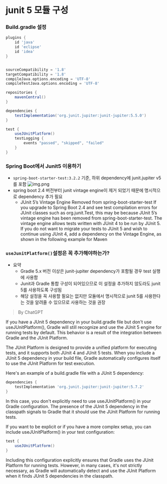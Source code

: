 # junit 5 모듈 구성

### Build.gradle 설정
```groovy
plugins {
    id 'java'
    id 'eclipse'
    id 'idea'
}


sourceCompatibility = '1.8'
targetCompatibility = '1.8'
compileJava.options.encoding = 'UTF-8'
compileTestJava.options.encoding = 'UTF-8'

repositories {
    mavenCentral()
}

dependencies {
    testImplementation('org.junit.jupiter:junit-jupiter:5.5.0')
}

test {
    useJUnitPlatform()
    testLogging {
        events "passed", "skipped", "failed"
    }
}
```

### Spring Boot에서 Junit5 이용하기
- `spring-boot-starter-test:3.2.2` 기준, 하위 dependency에 junit.jupiter v5를 포함
    ![img.png](img.png)
- spring boot 2.4 버전부터 junit vintage engine이 제거 되었기 때문에 명시적으로 dependency 추가 필요
  - JUnit 5’s Vintage Engine Removed from spring-boot-starter-test
    If you upgrade to Spring Boot 2.4 and see test compilation errors for JUnit classes such as org.junit.Test, this may be because JUnit 5’s vintage engine has been removed from spring-boot-starter-test. The vintage engine allows tests written with JUnit 4 to be run by JUnit 5. If you do not want to migrate your tests to JUnit 5 and wish to continue using JUnit 4, add a dependency on the Vintage Engine, as shown in the following example for Maven


### `useJunitPlatform()`설정은 꼭 추가해야하는가?

- 요약
  - Gradle 5.x 버전 이상은 junit-jupiter dependency가 포함될 경우 test 실행에 사용함
  - Junit과 Gradle 통합 구성이 되어있으므로 이 설정을 추가하지 않도라도 junit 5를 사용하도록 구성됨
  - 해당 설정을 꼭 사용할 필요는 없지만 모듈에서 명시적으로 junit 5를 사용한다는 것을 알려줄 수 있으므로 사용하는 것을 권장 

> By ChatGPT
> 
If you have a JUnit 5 dependency in your build.gradle file but don't use useJUnitPlatform(), Gradle will still recognize and use the JUnit 5 engine for running tests by default. This behavior is a result of the integration between Gradle and the JUnit Platform.

The JUnit Platform is designed to provide a unified platform for executing tests, and it supports both JUnit 4 and JUnit 5 tests. When you include a JUnit 5 dependency in your build file, Gradle automatically configures itself to use the JUnit Platform for test execution.

Here's an example of a build.gradle file with a JUnit 5 dependency:

```groovy
dependencies {
    testImplementation 'org.junit.jupiter:junit-jupiter:5.7.2'
}
```
In this case, you don't explicitly need to use useJUnitPlatform() in your Gradle configuration. The presence of the JUnit 5 dependency in the classpath signals to Gradle that it should use the JUnit Platform for running tests.

If you want to be explicit or if you have a more complex setup, you can include useJUnitPlatform() in your test configuration:

```groovy
test {
    useJUnitPlatform()
}
```
Including this configuration explicitly ensures that Gradle uses the JUnit Platform for running tests. However, in many cases, it's not strictly necessary, as Gradle will automatically detect and use the JUnit Platform when it finds JUnit 5 dependencies in the classpath.






